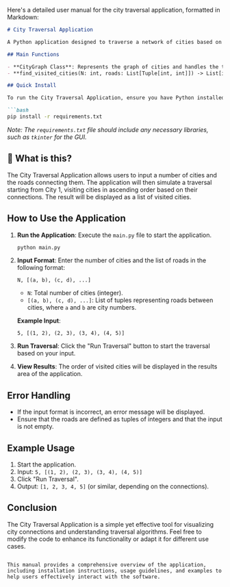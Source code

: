 Here's a detailed user manual for the city traversal application, formatted in Markdown:

```markdown
# City Traversal Application

A Python application designed to traverse a network of cities based on user-defined connections (roads) and return the order of visited cities.

## Main Functions

- **CityGraph Class**: Represents the graph of cities and handles the traversal logic.
- **find_visited_cities(N: int, roads: List[Tuple[int, int]]) -> List[int]**: This function takes the number of cities and a list of roads, constructs an adjacency list, and returns the order of cities visited starting from City 1.

## Quick Install

To run the City Traversal Application, ensure you have Python installed on your machine. You can install the required dependencies using pip:

```bash
pip install -r requirements.txt
```

*Note: The `requirements.txt` file should include any necessary libraries, such as `tkinter` for the GUI.*

## 🤔 What is this?

The City Traversal Application allows users to input a number of cities and the roads connecting them. The application will then simulate a traversal starting from City 1, visiting cities in ascending order based on their connections. The result will be displayed as a list of visited cities.

## How to Use the Application

1. **Run the Application**: Execute the `main.py` file to start the application.
   ```bash
   python main.py
   ```

2. **Input Format**: Enter the number of cities and the list of roads in the following format:
   ```
   N, [(a, b), (c, d), ...]
   ```
   - `N`: Total number of cities (integer).
   - `[(a, b), (c, d), ...]`: List of tuples representing roads between cities, where `a` and `b` are city numbers.

   **Example Input**:
   ```
   5, [(1, 2), (2, 3), (3, 4), (4, 5)]
   ```

3. **Run Traversal**: Click the "Run Traversal" button to start the traversal based on your input.

4. **View Results**: The order of visited cities will be displayed in the results area of the application.

## Error Handling

- If the input format is incorrect, an error message will be displayed.
- Ensure that the roads are defined as tuples of integers and that the input is not empty.

## Example Usage

1. Start the application.
2. Input: `5, [(1, 2), (2, 3), (3, 4), (4, 5)]`
3. Click "Run Traversal".
4. Output: `[1, 2, 3, 4, 5]` (or similar, depending on the connections).

## Conclusion

The City Traversal Application is a simple yet effective tool for visualizing city connections and understanding traversal algorithms. Feel free to modify the code to enhance its functionality or adapt it for different use cases.
```

This manual provides a comprehensive overview of the application, including installation instructions, usage guidelines, and examples to help users effectively interact with the software.